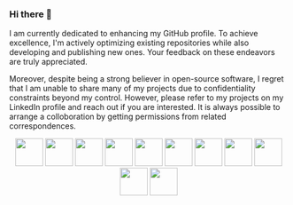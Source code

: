 ### Hi there 👋

<!--
**MSK0306/MSK0306** is a ✨ _special_ ✨ repository because its `README.md` (this file) appears on your GitHub profile.

Here are some ideas to get you started:

- 🔭 I’m currently working on ...
- 🌱 I’m currently learning ...
- 👯 I’m looking to collaborate on ...
- 🤔 I’m looking for help with ...
- 💬 Ask me about ...
- 📫 How to reach me: ...
- 😄 Pronouns: ...
- ⚡ Fun fact: ...
-->

I am currently dedicated to enhancing my GitHub profile.
To achieve excellence, I'm actively optimizing existing repositories while also developing and publishing new ones.
Your feedback on these endeavors are truly appreciated.

Moreover, despite being a strong believer in open-source software, I regret that I am unable to share many of my projects due to confidentiality constraints beyond my control. However, please refer to my projects on my LinkedIn profile and reach out if you are interested. It is always possible to arrange a colloboration by getting permissions from related correspondences.

<div align="center">
  <img src="https://cdn.jsdelivr.net/gh/devicons/devicon@latest/icons/matlab/matlab-original.svg" height="50" width="50"/>
  <img src="https://cdn.jsdelivr.net/gh/devicons/devicon@latest/icons/python/python-original.svg"  height="50" width="50"/>
  <img src="https://cdn.jsdelivr.net/gh/devicons/devicon@latest/icons/tensorflow/tensorflow-original.svg"  height="50" width="50"/>
  <img src="https://cdn.jsdelivr.net/gh/devicons/devicon@latest/icons/anaconda/anaconda-original.svg"  height="50" width="50"/>
  <img src="https://cdn.jsdelivr.net/gh/devicons/devicon@latest/icons/cplusplus/cplusplus-original.svg"  height="50" width="50"/>
  <img src="https://cdn.jsdelivr.net/gh/devicons/devicon@latest/icons/c/c-original.svg"  height="50" width="50"/>
  <img src="https://cdn.jsdelivr.net/gh/devicons/devicon@latest/icons/linux/linux-original.svg"  height="50" width="50"/>
  <img src="https://cdn.jsdelivr.net/gh/devicons/devicon@latest/icons/ubuntu/ubuntu-original.svg"  height="50" width="50"/>
  <img src="https://cdn.jsdelivr.net/gh/devicons/devicon@latest/icons/docker/docker-original.svg"  height="50" width="50"/>
  <img src="https://cdn.jsdelivr.net/gh/devicons/devicon@latest/icons/git/git-original.svg"  height="50" width="50"/>
  <img src="https://cdn.jsdelivr.net/gh/devicons/devicon@latest/icons/latex/latex-original.svg"  height="50" width="50"/>



</div>
